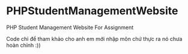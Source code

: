 # PHPStudentManagementWebsite
PHP Student Management Website For Assignment

Code chỉ để tham khảo cho anh em mới nhập môn chứ thực ra nó chưa hoàn chỉnh :))
